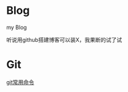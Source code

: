 # Blog
my Blog

听说用github搭建博客可以装X，我果断的试了试

Git
===
[git常用命令](https://github.com/xv777/Blog/issues/1)
